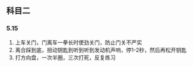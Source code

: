 ## 科目二

### 5.15

 1. 上车关门，门离车一拳长时使劲关门，防止门关不严实
 2. 离合踩到底，扭动钥匙到听到听到发动机声响，停1-2秒，然后再松开钥匙
 3. 打方向盘，一次半圈，三次打死，反复练习